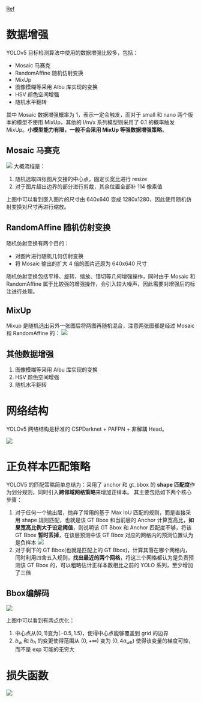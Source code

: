[Ref](https://mmyolo.readthedocs.io/zh-cn/latest/recommended_topics/algorithm_descriptions/yolov5_description.html#v6-1-mmyolo)

# 数据增强

YOLOv5 目标检测算法中使用的数据增强比较多，包括：
- Mosaic 马赛克
- RandomAffine 随机仿射变换
- MixUp
- 图像模糊等采用 Albu 库实现的变换
- HSV 颜色空间增强
- 随机水平翻转

其中 Mosaic 数据增强概率为 1，表示一定会触发，而对于 small 和 nano 两个版本的模型不使用 MixUp，其他的 l/m/x 系列模型则采用了 0.1 的概率触发 MixUp。**小模型能力有限，一般不会采用 MixUp 等强数据增强策略**。

## Mosaic 马赛克

![](./Images/yolov5_mosaic.png)
大概流程是：
1. 随机选取四张图片交接的中心点，固定长宽比进行 resize
2. 对于图片超出边界的部分进行剪裁，其余位置全部补 114 像素值

上图中可以看到嵌入图片的尺寸由 640x640 变成 1280x1280，因此使用随机仿射变换对尺寸再进行缩放。

## RandomAffine 随机仿射变换

随机仿射变换有两个目的：
- 对图片进行随机几何仿射变换
- 将 Mosaic 输出的扩大 4 倍的图片还原为 640x640 尺寸

随机仿射变换包括平移、旋转、缩放、错切等几何增强操作，同时由于 Mosaic 和 RandomAffine 属于比较强的增强操作，会引入较大噪声，因此需要对增强后的标注进行处理。

## MixUp

Mixup 是随机选出另外一张图后将两图再随机混合，注意两张图都是经过 Mosaic 和 RandomAffine 的：
![](./Images/yolov5_mixup.png)

## 其他数据增强

1. 图像模糊等采用 Albu 库实现的变换
2. HSV 颜色空间增强
3. 随机水平翻转

# 网络结构

YOLOv5 网络结构是标准的 CSPDarknet + PAFPN + 非解耦 Head。

![](./Images/YOLOv5-l-P5.jpg)

# 正负样本匹配策略

YOLOV5 的匹配策略简单总结为：采用了 anchor 和 gt_bbox 的 **shape 匹配度**作为划分规则，同时引入**跨邻域网格策略**来增加正样本。 其主要包括如下两个核心步骤：
1. 对于任何一个输出层，抛弃了常用的基于 Max IoU 匹配的规则，而是直接采用 shape 规则匹配，也就是该 GT Bbox 和当前层的 Anchor 计算宽高比，**如果宽高比例大于设定阈值**，则说明该 GT Bbox 和 Anchor 匹配度不够，将该 GT Bbox **暂时丢掉**，在该层预测中该 GT Bbox 对应的网格内的预测位置认为是负样本
   ![](./Images/yolov5_anchor_match.png)
2. 对于剩下的 GT Bbox(也就是匹配上的 GT Bbox)，计算其落在哪个网格内，同时利用四舍五入规则，**找出最近的两个网格**，将这三个网格都认为是负责预测该 GT Bbox 的，可以粗略估计正样本数相比之前的 YOLO 系列，至少增加了三倍

## Bbox编解码

![](./Images/yolov5_anchor.jpeg)

上图中可以看到有两点优化：
1. 中心点从$(0,1)$变为$(-0.5,1.5)$，使得中心点能够覆盖到 grid 的边界
2. $b_w$ 和 $b_h$ 的变更使得范围从 $(0,+\infty)$ 变为 $(0, 4a_{wh})$ 使得该变量的梯度可控，而不是 exp 可能的无穷大

# 损失函数

![](./Images/yolov5_loss_total.png)